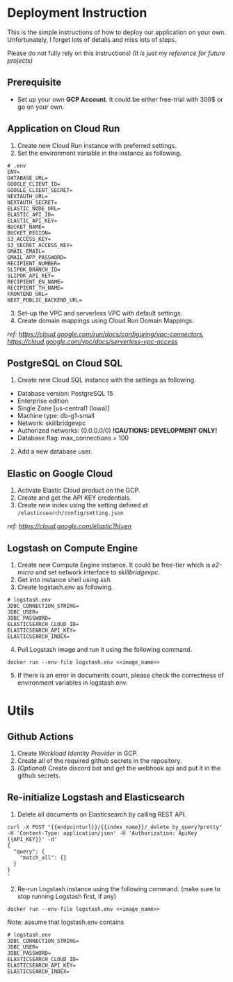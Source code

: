 # Deployment Instruction
This is the simple instructions of how to deploy our application on your own. 
Unfortunately, I forget lots of details and miss lots of steps. 

Please do not fully rely on this instructions! *(It is just my reference for future projects)*
## Prerequisite
- Set up your own **GCP Account**. It could be either free-trial with 300$ or go on your own.

## Application on Cloud Run
1. Create new Cloud Run instance with preferred settings.
2. Set the environment variable in the instance as following.
```
# .env
ENV=
DATABASE_URL=
GOOGLE_CLIENT_ID=
GOOGLE_CLIENT_SECRET=
NEXTAUTH_URL=
NEXTAUTH_SECRET=
ELASTIC_NODE_URL=
ELASTIC_API_ID=
ELASTIC_API_KEY=
BUCKET_NAME=
BUCKET_REGION=
S3_ACCESS_KEY=
S3_SECRET_ACCESS_KEY=
GMAIL_EMAIL=
GMAIL_APP_PASSWORD=
RECIPIENT_NUMBER=
SLIPOK_BRANCH_ID=
SLIPOK_API_KEY=
RECIPIENT_EN_NAME=
RECIPIENT_TH_NAME=
FRONTEND_URL=
NEXT_PUBLIC_BACKEND_URL=
```
3. Set-up the VPC and serverless VPC with default settings.
4. Create domain mappings using Cloud Run Domain Mappings.

*ref: https://cloud.google.com/run/docs/configuring/vpc-connectors, https://cloud.google.com/vpc/docs/serverless-vpc-access*

## PostgreSQL on Cloud SQL
1. Create new Cloud SQL instance with the settings as following.
- Database version: PostgreSQL 15
- Enterprise edition
- Single Zone [us-central1 (Iowa)]
- Machine type: db-g1-small
- Network: skillbridgevpc
- Authorized networks: (0.0.0.0/0) **!CAUTIONS: DEVELOPMENT ONLY!**
- Database flag: max_connections = 100
2. Add a new database user.


## Elastic on Google Cloud
1. Activate Elastic Cloud product on the GCP.
2. Create and get the API KEY credentials.
3. Create new index using the setting defined at `/elasticsearch/config/setting.json`

*ref: https://cloud.google.com/elastic?hl=en*

## Logstash on Compute Engine
1. Create new Compute Engine instance. It could be free-tier which is *e2-micro* and set network interface to *skillbridgevpc*. 
2. Get into instance shell using *ssh*.
3. Create logstash.env as following.
```
# logstash.env
JDBC_CONNECTION_STRING=
JDBC_USER=
JDBC_PASSWORD=
ELASTICSEARCH_CLOUD_ID=
ELASTICSEARCH_API_KEY=
ELASTICSEARCH_INDEX=
```
4. Pull Logstash image and run it using the following command.

`docker run --env-file logstash.env <<image_name>>`

5. If there is an error in documents count, please check the correctness of environment variables in logstash.env.

# Utils
## Github Actions
1. Create *Workload Identity Provider* in GCP.
2. Create all of the required github secrets in the repository.
3. *(Optional)* Create discord bot and get the webhook api and put it in the github secrets.

## Re-initialize Logstash and Elasticsearch
1. Delete all documents on Elasticsearch by calling REST API.
```
curl -X POST "{{endpointurl}}/{{index_name}}/_delete_by_query?pretty" -H 'Content-Type: application/json' -H 'Authorization: ApiKey {{API_KEY}}' -d'
{
  "query": {
    "match_all": {}
  }
}
'
```
2. Re-run Logstash instance using the following command. (make sure to stop running Logstash first, if any)

`docker run --env-file logstash.env <<image_name>>`

Note: assume that logstash.env contains
```
# logstash.env
JDBC_CONNECTION_STRING=
JDBC_USER=
JDBC_PASSWORD=
ELASTICSEARCH_CLOUD_ID=
ELASTICSEARCH_API_KEY=
ELASTICSEARCH_INDEX=
```